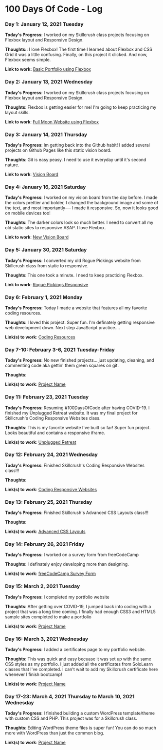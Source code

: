 # 100 Days Of Code - Log

### Day 1: January 12, 2021 Tuesday

**Today's Progress**: I worked on my Skillcrush class projects focusing on Flexbox layout and Responsive Design.

**Thoughts:**: I love Flexbox! The first time I learned about Flexbox and CSS Grid it was a little confusing. Finally, on this project it clicked. And now, Flexbox seems simple.

**Link to work:** [Basic Portfolio using Flexbox](https://t.co/SbGCVxgQBr?amp=1)

### Day 2: January 13, 2021 Wednesday

**Today's Progress**: I worked on my Skillcrush class projects focusing on Flexbox layout and Responsive Design.

**Thoughts**: Flexbox is getting easier for me! I'm going to keep practicing my layout skills.

**Link to work**: [Full Moon Website using Flexbox](https://t.co/ZTSDxruN28?amp=1)

### Day 3: January 14, 2021 Thursday

**Today's Progress**: Im getting back into the Github habit! I added several projects on Github Pages like this static vision board.

**Thoughts**: Git is easy peasy. I need to use it everyday until it's second nature.

**Link to work**: [Vision Board](https://kirstendarling.github.io/vision-board/)

### Day 4: January 16, 2021 Saturday

**Today's Progress**: I worked on my vision board from the day before. I made the colors prettier and bolder, I changed the background image and some of the text, and most importantly--- I made it responsive. So, now it looks good on mobile devices too!

**Thoughts**: The darker colors look so much better. I need to convert all my old static sites to responsive ASAP. I love Flexbox.

**Link to work**: [New Vision Board](https://kirstendarling.github.io/new-vision-board/)

### Day 5: January 30, 2021 Saturday

**Today's Progress**: I converted my old Rogue Pickings website from Skillcrush class from static to responsive.

**Thoughts**: This one took a minute. I need to keep practicing Flexbox.

**Link to work**: [Rogue Pickings Responsive](https://kirstendarling.github.io/rogue-pickings-responsive/)

### Day 6: February 1, 2021 Monday

**Today's Progress**: Today I made a website that features all my favorite coding resources.

**Thoughts**: I loved this project. Super fun. I'm definately getting responsive web development down. Next step JavaScript practice....

**Link(s) to work**: [Coding Resources](https://kirstendarling.github.io/105-coding-resources/)

### Day 7-10: February 3-6, 2021 Tuesday-Friday

**Today's Progress**: No new finished projects... just updating, cleaning, and commenting code aka gettin' them green squares on git.

**Thoughts**:

**Link(s) to work**: [Project Name]()

### Day 11: February 23, 2021 Tuesday

**Today's Progress**: Resuming #100DaysOfCode after having COVID-19. I finished my Unplugged Retreat website. It was my final project for Skillcrush's Coding Responsive Websites class.

**Thoughts**: This is my favorite website I've built so far! Super fun project. Looks beautiful and contains a responsive iframe.

**Link(s) to work**: [Unplugged Retreat](https://kirstendarling.github.io/unplugged-retreat/index.html)

### Day 12: February 24, 2021 Wednesday

**Today's Progress**: Finished Skillcrush's Coding Responsive Websites class!!!

**Thoughts**:

**Link(s) to work**: [Coding Responsive Websites](https://twitter.com/kdarling93/status/1364627385736306693)

### Day 13: February 25, 2021 Thursday

**Today's Progress**: Finished Skillcrush's Advanced CSS Layouts class!!!

**Thoughts**:

**Link(s) to work**: [Advanced CSS Layouts](https://twitter.com/kdarling93/status/1365115862030704640)

### Day 14: February 26, 2021 Friday

**Today's Progress**: I worked on a survey form from freeCodeCamp

**Thoughts**: I definately enjoy developing more than designing.

**Link(s) to work**: [freeCodeCamp Survey Form](https://codepen.io/kirstendarling/pen/xxOYYEb)

### Day 15: March 2, 2021 Tuesday

**Today's Progress**: I completed my portfolio website

**Thoughts**: After getting over COVID-19, I jumped back into coding with a project that was a long time coming. I finally had enough CSS3 and HTML5 sample sites completed to make a portfolio

**Link(s) to work**: [Project Name](http://www.kirstendarling.com)

### Day 16: March 3, 2021 Wednesday

**Today's Progress**: I added a certificates page to my portfolio website.

**Thoughts**: This was quick and easy becuase it was set up with the same CSS styles as my portfolio. I just added all the certificates from SoloLearn classes that I've completed. I can't wait to add my Skillcrush certificate here whenever I finish bootcamp!

**Link(s) to work**: [Project Name](http://www.kirstendarling.com/certificates/index.html)

### Day 17-23: March 4, 2021 Thursday to March 10, 2021 Wednesday

**Today's Progress**: I finished building a custom WordPress template/theme with custom CSS and PHP. This project was for a Skillcrush class.

**Thoughts**: Editing WordPress theme files is super fun! You can do so much more with WordPress than just the common blog.

**Link(s) to work**: [Project Name](http:www.darlingwebdevelopment.com)

